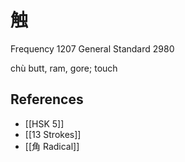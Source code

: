 # 触
Frequency 1207
General Standard 2980

chù
butt, ram, gore; touch

## References
- [[HSK 5]]
- [[13 Strokes]]
- [[角 Radical]]